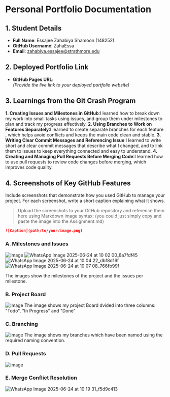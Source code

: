 # Personal Portfolio Documentation

## 1. Student Details

- **Full Name**: Essajee Zahabiya Shamoon (148252)
- **GitHub Username**: ZahaEssa
- **Email**: zahabiya.essajee@strathmore.edu

## 2. Deployed Portfolio Link

- **GitHub Pages URL**:  
  _(Provide the live link to your deployed portfolio website)_

## 3. Learnings from the Git Crash Program



 **1. Creating Issues and Milestones in GitHub**:I learned how to break down my work into small tasks using issues, and group them under milestones to plan and track my progress effectively.
**2. Using Branches to Work on Features Separately**:I learned to create separate branches for each feature , which helps avoid conflicts and keeps the main code clean and stable.
**3.  Writing Clear Commit Messages and Referencing Issue**:I learned to write short and clear commit messages that describe what I changed, and to link them to issues to keep everything connected and easy to understand.
**4.  Creating and Managing Pull Requests Before Merging Code**:I learned how to use pull requests to review code changes before merging, which improves code quality.


## 4. Screenshots of Key GitHub Features

Include screenshots that demonstrate how you used GitHub to manage your project. For each screenshot, write a short caption explaining what it shows.

> Upload the screenshots to your GitHub repository and reference them here using Markdown image syntax:
> (you could just simply copy and paste the image into the Assignment.md)

```markdown
![Caption](path/to/your/image.png)
```

### A. Milestones and Issues

![image](https://github.com/user-attachments/assets/7ba708a5-b629-4e5c-bd9b-c05cc0ba3ad1)
![WhatsApp Image 2025-06-24 at 10 02 00_8a7fdf45](https://github.com/user-attachments/assets/a413e1a2-3a64-4eb6-afa5-3c91917fcd79)
![WhatsApp Image 2025-06-24 at 10 04 22_dbf8d16f](https://github.com/user-attachments/assets/436c524b-dedd-4f1a-9b9e-a67ad83e32a6)
![WhatsApp Image 2025-06-24 at 10 07 08_766fb99f](https://github.com/user-attachments/assets/fd5180ae-76d1-450c-9eec-a44d46954f16)

The images show the milestones of the project and the issues per milestone.

### B. Project Board

![image](https://github.com/user-attachments/assets/2f5dbd14-5c21-4279-8be1-98704ed527f3)
The image shows my project Board dvided into three columns: "Todo", "In Progress" and "Done" 


### C. Branching

![image](https://github.com/user-attachments/assets/b1754d07-e134-4129-8441-f666dd235838)
The image shows my branches which have been named using the required naming convention.


### D. Pull Requests

![image](https://github.com/user-attachments/assets/e1ba527f-fa25-483c-9707-57ba7c8d4c84)


### E. Merge Conflict Resolution

![WhatsApp Image 2025-06-24 at 10 19 31_f5d9c413](https://github.com/user-attachments/assets/165e4df6-e018-4150-9b27-79ff4a578b54)

